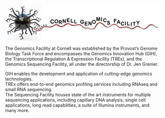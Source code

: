 <div id="header" align="center">
  <img src="https://github.com/Cornell-Genomics-Facility/.github/blob/main/profile/magnetic_bead_3_small.png"/>
</div>

<p>
The Genomics Facility at Cornell was established by the Provost’s Genome Biology Task Force and encompasses the Genomics Innovation Hub (GIH), the Transcriptional Regulation & Expression Facility (TREx), and the Genomics Sequencing Facility, all under the directorship of Dr. Jen Grenier.
</p>

<p>
GIH enables the development and application of cutting-edge genomics technologies. </br>
TREx offers end-to-end genomics profiling services including RNAseq and small RNA sequencing. </br>
The Sequencing Facility houses state of the art instruments for multiple sequencing applications, including capillary DNA analysis, single cell applications, long read capabilities, a suite of Illumina instruments, and many more. 
</p>

